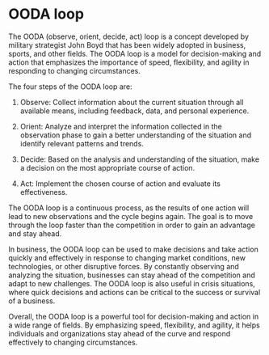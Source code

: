 # OODA loop

The OODA (observe, orient, decide, act) loop is a concept developed by military strategist John Boyd that has been widely adopted in business, sports, and other fields. The OODA loop is a model for decision-making and action that emphasizes the importance of speed, flexibility, and agility in responding to changing circumstances.

The four steps of the OODA loop are:

1. Observe: Collect information about the current situation through all available means, including feedback, data, and personal experience.

2. Orient: Analyze and interpret the information collected in the observation phase to gain a better understanding of the situation and identify relevant patterns and trends.

3. Decide: Based on the analysis and understanding of the situation, make a decision on the most appropriate course of action.

4. Act: Implement the chosen course of action and evaluate its effectiveness.

The OODA loop is a continuous process, as the results of one action will lead to new observations and the cycle begins again. The goal is to move through the loop faster than the competition in order to gain an advantage and stay ahead.

In business, the OODA loop can be used to make decisions and take action quickly and effectively in response to changing market conditions, new technologies, or other disruptive forces. By constantly observing and analyzing the situation, businesses can stay ahead of the competition and adapt to new challenges. The OODA loop is also useful in crisis situations, where quick decisions and actions can be critical to the success or survival of a business.

Overall, the OODA loop is a powerful tool for decision-making and action in a wide range of fields. By emphasizing speed, flexibility, and agility, it helps individuals and organizations stay ahead of the curve and respond effectively to changing circumstances.